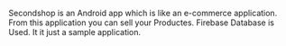 Secondshop is an Android app which is like an e-commerce application.
From this application you can sell your Productes.
Firebase Database is Used.
It it just a sample application.

